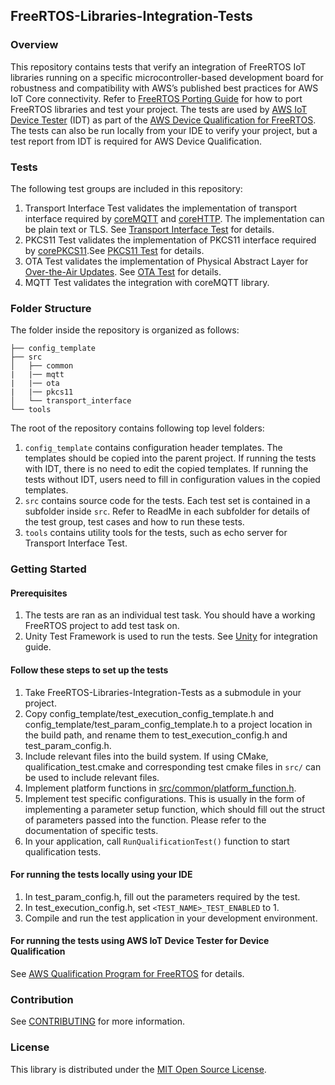 ## FreeRTOS-Libraries-Integration-Tests

### Overview
This repository contains tests that verify an integration of FreeRTOS IoT libraries
running on a specific microcontroller-based development board for robustness and
compatibility with AWS’s published best practices for AWS IoT Core connectivity.
Refer to [FreeRTOS Porting Guide](https://docs.aws.amazon.com/freertos/latest/portingguide/afr-porting.html) for how to port FreeRTOS libraries and test your project.
The tests are used by [AWS IoT Device Tester](https://docs.aws.amazon.com/freertos/latest/userguide/device-tester-for-freertos-ug.html) (IDT)
as part of the [AWS Device Qualification for FreeRTOS](https://docs.aws.amazon.com/freertos/latest/qualificationguide/afr-qualification.html). The tests can also be run locally from your IDE to verify your project, but a test report from IDT is required for AWS Device Qualification.

### Tests

The following test groups are included in this repository:
1. Transport Interface Test validates the implementation of transport interface required by [coreMQTT](https://docs.aws.amazon.com/freertos/latest/portingguide/afr-porting-mqtt.html) and [coreHTTP](https://docs.aws.amazon.com/freertos/latest/portingguide/afr-porting-corehttp.html). The implementation can be plain text or TLS. See [Transport Interface Test](/src/transport_interface) for details.
2. PKCS11 Test validates the implementation of PKCS11 interface required by [corePKCS11](https://docs.aws.amazon.com/freertos/latest/portingguide/afr-porting-pkcs.html).See [PKCS11 Test](/src/pkcs11) for details.
3. OTA Test validates the implementation of Physical Abstract Layer for [Over-the-Air Updates](https://docs.aws.amazon.com/freertos/latest/portingguide/afr-porting-ota.html). See [OTA Test](/src/ota) for details.
4. MQTT Test validates the integration with coreMQTT library.


### Folder Structure
The folder inside the repository is organized as follows:
```
├── config_template
├── src
│   ├── common
|   |── mqtt
|   |── ota
|   |── pkcs11
│   └── transport_interface
└── tools
```
The root of the repository contains following top level folders:
1. `config_template` contains configuration header templates. The templates should be copied into the parent project.
If running the tests with IDT, there is no need to edit the
copied templates. If running the tests without IDT, users need to fill in configuration values in the copied templates.
2. `src` contains source code for the tests. Each test set is contained in a subfolder inside `src`.
Refer to ReadMe in each subfolder for details of the test group, test cases and how to run these tests.
3. `tools` contains utility tools for the tests, such as echo server for Transport Interface Test.

### Getting Started
#### Prerequisites
1. The tests are ran as an individual test task. You should have a working FreeRTOS project to add test task on.
2. Unity Test Framework is used to run the tests. See [Unity](https://github.com/ThrowTheSwitch/Unity) for integration guide.

#### Follow these steps to set up the tests
1. Take FreeRTOS-Libraries-Integration-Tests as a submodule in your project.
2. Copy config_template/test_execution_config_template.h and config_template/test_param_config_template.h to a project location in the build path, and rename them to test_execution_config.h and test_param_config.h.
3. Include relevant files into the build system. If using CMake, qualification_test.cmake and corresponding test cmake files in `src/` can be used to include relevant files.
4. Implement platform functions in [src/common/platform_function.h](https://github.com/FreeRTOS/FreeRTOS-Libraries-Integration-Tests/blob/main/src/common/platform_function.h).
5. Implement test specific configurations. This is usually in the form of implementing a parameter setup function, which should fill out the struct of parameters passed into the function. Please refer to the documentation of specific tests.
6. In your application, call `RunQualificationTest()` function to start qualification tests.

#### For running the tests locally using your IDE
1. In test_param_config.h, fill out the parameters required by the test.
2. In test_execution_config.h, set `<TEST_NAME>_TEST_ENABLED` to 1.
3. Compile and run the test application in your development environment.

#### For running the tests using AWS IoT Device Tester for Device Qualification 
See [AWS Qualification Program for FreeRTOS](https://docs.aws.amazon.com/freertos/latest/qualificationguide/afr-qualification.html) for details.

### Contribution
See [CONTRIBUTING](CONTRIBUTING.md) for more information.

### License
This library is distributed under the [MIT Open Source License](LICENSE).

